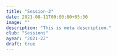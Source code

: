 ```yaml
---
title: "Session-2"
date: 2021-08-11T09:00:00+05:30
image: ""
description: "This is meta description."
club: "Sessions"
ayear: "2021-22"
draft: true
---
```



